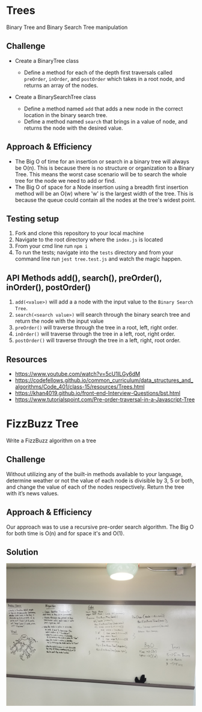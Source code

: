 
# Trees
Binary Tree and Binary Search Tree manipulation

## Challenge
* Create a BinaryTree class
  * Define a method for each of the depth first traversals called `preOrder`, `inOrder`, and `postOrder` which takes in a root node, and returns an array of the nodes.

* Create a BinarySearchTree class
  * Define a method named `add` that adds a new node in the correct location in the binary search tree.
  * Define a method named `search` that brings in a value of node, and returns the node with the desired value.

## Approach & Efficiency
* The Big O of time for an insertion or search in a binary tree will always be O(n). This is because there is no structure or organization to a Binary Tree. This means the worst case scenario will be to search the whole tree for the node we need to add or find.
* The Big O of space for a Node insertion using a breadth first insertion method will be an O(w) where 'w' is the largest width of the tree. This is because the queue could contain all the nodes at the tree's widest point. 

## Testing setup
1) Fork and clone this repository to your local machine
2) Navigate to the root directory where the `index.js` is located
3) From your cmd line run `npm i`
4) To run the tests; navigate into the `tests` directory and from your command line run `jest tree.test.js` and watch the magic happen.

## API Methods add(), search(), preOrder(), inOrder(), postOrder()
1) `add(<value>)` will add a a node with the input value to the `Binary Search Tree`.
2) `search(<search value>)` will search through the binary search tree and return the node with the input value
3) `preOrder()` will traverse through the tree in a root, left, right order.
4) `inOrder()` will traverse through the tree in a left, root, right order.
5) `postOrder()` will traverse through the tree in a left, right, root order.

## Resources
* https://www.youtube.com/watch?v=5cU1ILGy6dM
* https://codefellows.github.io/common_curriculum/data_structures_and_algorithms/Code_401/class-15/resources/Trees.html
* https://khan4019.github.io/front-end-Interview-Questions/bst.html
* https://www.tutorialspoint.com/Pre-order-traversal-in-a-Javascript-Tree


# FizzBuzz Tree
Write a FizzBuzz algorithm on a tree

## Challenge
Without utilizing any of the built-in methods available to your language, determine weather or not the value of each node is divisible by 3, 5 or both, and change the value of each of the nodes respectively. Return the tree with it’s news values.

## Approach & Efficiency
Our approach was to use a recursive pre-order search algorithm. The Big O for both time is O(n) and for space it's and O(1). 

## Solution
![Whiteboard](./assets/fizzBuzzTreeWhiteboard.jpg)



